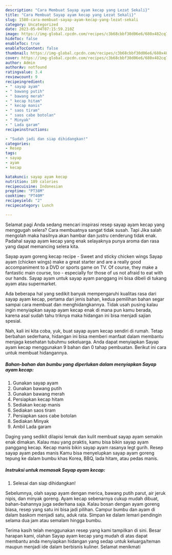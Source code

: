 ```yaml
---
description: "Cara Membuat Sayap ayam kecap yang Lezat Sekali}"
title: "Cara Membuat Sayap ayam kecap yang Lezat Sekali}"
slug: 1580-cara-membuat-sayap-ayam-kecap-yang-lezat-sekali
category: Uncategorized
date: 2023-05-04T07:15:59.210Z
image: https://img-global.cpcdn.com/recipes/c3b68cbbf30d06e6/680x482cq70/sayap-ayam-kecap-foto-resep-utama.jpg
hideToc: false
enableToc: true
enableTocContent: false
thumbnail: https://img-global.cpcdn.com/recipes/c3b68cbbf30d06e6/680x482cq70/sayap-ayam-kecap-foto-resep-utama.jpg
cover: https://img-global.cpcdn.com/recipes/c3b68cbbf30d06e6/680x482cq70/sayap-ayam-kecap-foto-resep-utama.jpg
author: Admin
authorAv: notfound
ratingvalue: 3.4
reviewcount: 9
recipeingredient:
- " sayap ayam"
- " bawang putih"
- " bawang merah"
- " kecap hitam"
- " kecap manis"
- " saos tiram"
- " saos cabe botolan"
- " Minyak"
- " Lada garam"
recipeinstructions:

- "Sudah jadi dan siap dihidangkan!"
categories:
- Resep
tags:
- sayap
- ayam
- kecap

katakunci: sayap ayam kecap 
nutrition: 189 calories
recipecuisine: Indonesian
preptime: "PT38M"
cooktime: "PT40M"
recipeyield: "2"
recipecategory: Lunch

---
```



Selamat pagi Anda sedang mencari inspirasi resep sayap ayam kecap yang menggugah selera? Cara membuatnya sangat tidak susah. Tapi Jika salah mengolah maka hasilnya akan hambar dan justru cenderung tidak enak. Padahal sayap ayam kecap yang enak selayaknya punya aroma dan rasa yang dapat memancing selera kita.


Sayap ayam goreng kecap recipe - Sweet and sticky chicken wings Sayap ayam (chicken wings) make a great starter and are a really good accompaniment to a DVD or sports game on TV. Of course, they make a fantastic main course, too - especially for those of us not afraid to eat with our hands. Sayap ayam untuk sayap ayam panggang ini bisa dibeli di tukang ayam atau supermarket.

Ada beberapa hal yang sedikit banyak mempengaruhi kualitas rasa dari sayap ayam kecap, pertama dari jenis bahan, kedua pemilihan bahan segar sampai cara membuat dan menghidangkannya. Tidak usah pusing kalau ingin menyiapkan sayap ayam kecap enak di mana pun kamu berada, karena asal sudah tahu triknya maka hidangan ini bisa menjadi sajian spesial.


Nah, kali ini kita coba, yuk, buat sayap ayam kecap sendiri di rumah. Tetap berbahan sederhana, hidangan ini bisa memberi manfaat dalam membantu menjaga kesehatan tubuhmu sekeluarga. Anda dapat menyiapkan Sayap ayam kecap menggunakan 9 bahan dan 0 tahap pembuatan. Berikut ini cara untuk membuat hidangannya.

<!--inarticleads1-->

##### Bahan-bahan dan bumbu yang diperlukan dalam menyiapkan Sayap ayam kecap:

1. Gunakan  sayap ayam
1. Gunakan  bawang putih
1. Gunakan  bawang merah
1. Persiapkan  kecap hitam
1. Sediakan  kecap manis
1. Sediakan  saos tiram
1. Persiapkan  saos cabe botolan
1. Sediakan  Minyak
1. Ambil  Lada garam


Daging yang sedikit dilapisi lemak dan kulit membuat sayap ayam semakin enak dimakan. Kalau mau yang praktis, kamu bisa bikin sayap ayam panggang kecap. Kecap manis bikin sayap ayam rasanya legt gurih. Resep sayap ayam pedas manis Kamu bisa menyelupkan sayap ayam goreng tepung ke dalam bumbu khas Korea, BBQ, lada hitam, atau pedas manis. 

<!--inarticleads2-->

##### Instruksi untuk memasak Sayap ayam kecap:


1. Selesai dan siap dihidangkan!

Sebelumnya, olah sayap ayam dengan merica, bawang putih parut, air jeruk nipis, dan minyak goreng. Ayam kecap sebenarnya cukup mudah dibuat, bahan-bahannya juga sederhana saja. Kalau bosan dengan ayam goreng biasa, resep yang satu ini bisa jadi pilihan. Campur bumbu dan ayam di dalam baskom menjadi satu, aduk rata. Simpan ke dalam lemari pendingin selama dua jam atau semalam hingga bumbu. 

Terima kasih telah menggunakan resep yang kami tampilkan di sini. Besar harapan kami, olahan Sayap ayam kecap yang mudah di atas dapat membantu anda menyiapkan hidangan yang sedap untuk keluarga/teman maupun menjadi ide dalam berbisnis kuliner. Selamat menikmati

